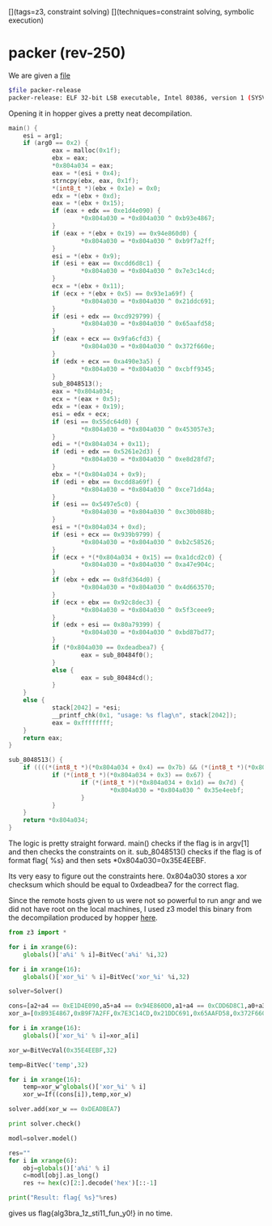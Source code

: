 [](ctf=csaw-finals-2016)
[](type=reverse)
[](tags=z3, constraint solving)
[](tools=z3)
[](techniques=constraint solving, symbolic execution)

# packer (rev-250)

We are given a [file](../packer-release)

```bash
$file packer-release
packer-release: ELF 32-bit LSB executable, Intel 80386, version 1 (SYSV), dynamically linked, interpreter /lib/ld-linux.so.2, for GNU/Linux 2.6.24, BuildID[sha1]=30e7a8e386f33bb6bdf8a7701d7169584f9db7a9, stripped
```
Opening it in hopper gives a pretty neat decompilation.

```c
main() {
    esi = arg1;
    if (arg0 == 0x2) {
            eax = malloc(0x1f);
            ebx = eax;
            *0x804a034 = eax;
            eax = *(esi + 0x4);
            strncpy(ebx, eax, 0x1f);
            *(int8_t *)(ebx + 0x1e) = 0x0;
            edx = *(ebx + 0xd);
            eax = *(ebx + 0x15);
            if (eax + edx == 0xe1d4e090) {
                    *0x804a030 = *0x804a030 ^ 0xb93e4867;
            }
            if (eax + *(ebx + 0x19) == 0x94e860d0) {
                    *0x804a030 = *0x804a030 ^ 0xb9f7a2ff;
            }
            esi = *(ebx + 0x9);
            if (esi + eax == 0xcdd6d8c1) {
                    *0x804a030 = *0x804a030 ^ 0x7e3c14cd;
            }
            ecx = *(ebx + 0x11);
            if (ecx + *(ebx + 0x5) == 0x93e1a69f) {
                    *0x804a030 = *0x804a030 ^ 0x21ddc691;
            }
            if (esi + edx == 0xcd929799) {
                    *0x804a030 = *0x804a030 ^ 0x65aafd58;
            }
            if (eax + ecx == 0x9fa6cfd3) {
                    *0x804a030 = *0x804a030 ^ 0x372f660e;
            }
            if (edx + ecx == 0xa490e3a5) {
                    *0x804a030 = *0x804a030 ^ 0xcbff9345;
            }
            sub_8048513();
            eax = *0x804a034;
            ecx = *(eax + 0x5);
            edx = *(eax + 0x19);
            esi = edx + ecx;
            if (esi == 0x55dc64d0) {
                    *0x804a030 = *0x804a030 ^ 0x453057e3;
            }
            edi = *(*0x804a034 + 0x11);
            if (edi + edx == 0x5261e2d3) {
                    *0x804a030 = *0x804a030 ^ 0xe8d28fd7;
            }
            ebx = *(*0x804a034 + 0x9);
            if (edi + ebx == 0xcdd8a69f) {
                    *0x804a030 = *0x804a030 ^ 0xce71dd4a;
            }
            if (esi == 0x5497e5c0) {
                    *0x804a030 = *0x804a030 ^ 0xc30b088b;
            }
            esi = *(*0x804a034 + 0xd);
            if (esi + ecx == 0x939b9799) {
                    *0x804a030 = *0x804a030 ^ 0xb2c58526;
            }
            if (ecx + *(*0x804a034 + 0x15) == 0xa1dcd2c0) {
                    *0x804a030 = *0x804a030 ^ 0xa47e904c;
            }
            if (ebx + edx == 0x8fd364d0) {
                    *0x804a030 = *0x804a030 ^ 0x4d663570;
            }
            if (ecx + ebx == 0x92c8dec3) {
                    *0x804a030 = *0x804a030 ^ 0x5f3ceee9;
            }
            if (edx + esi == 0x80a79399) {
                    *0x804a030 = *0x804a030 ^ 0xbd87bd77;
            }
            if (*0x804a030 == 0xdeadbea7) {
                    eax = sub_80484f0();
            }
            else {
                    eax = sub_80484cd();
            }
    }
    else {
            stack[2042] = *esi;
            __printf_chk(0x1, "usage: %s flag\n", stack[2042]);
            eax = 0xffffffff;
    }
    return eax;
}

sub_8048513() {
    if ((((*(int8_t *)(*0x804a034 + 0x4) == 0x7b) && (*(int8_t *)(*0x804a034 + 0x2) == 0x61)) && (*(int8_t *)(*0x804a034 + 0x1) == 0x6c)) && (*(int8_t *)*0x804a034 == 0x66)) {
            if (*(int8_t *)(*0x804a034 + 0x3) == 0x67) {
                    if (*(int8_t *)(*0x804a034 + 0x1d) == 0x7d) {
                            *0x804a030 = *0x804a030 ^ 0x35e4eebf;
                    }
            }
    }
    return *0x804a034;
}
```

The logic is pretty straight forward. main() checks if the flag is in argv[1] and then checks the constraints on it. sub_8048513() checks if the flag is of format flag{ %s} and then sets *0x804a030=0x35E4EEBF.

Its very easy to figure out the constraints here. 0x804a030 stores a xor checksum which should be equal to 0xdeadbea7 for the correct flag.

Since the remote hosts given to us were not so powerful to run angr and we did not have root on the local machines, I used z3 model this binary from the decompilation produced by hopper [here](rev250.py).

```python
from z3 import *

for i in xrange(6):
	globals()['a%i' % i]=BitVec('a%i' %i,32)

for i in xrange(16):
	globals()['xor_%i' % i]=BitVec('xor_%i' %i,32)

solver=Solver()

cons=[a2+a4 == 0xE1D4E090,a5+a4 == 0x94E860D0,a1+a4 == 0xCDD6D8C1,a0+a3 == 0x93E1A69F,a1+a2 == 0xCD929799,a3+a4 == 0x9FA6CFD3,a2+a3 == 0xA490E3A5,a0+a5 == 1440507088,a5+a3 == 1382146771,a1+a3 == 0xCDD8A69F,a0+a5 == 1419240896,a0+a2 == 0x939B9799,a4+a0 == 0xA1DCD2C0,a1+a5 == 0x8FD364D0,a1+a0 == 0x92C8DEC3,a2+a5 == 0x80A79399]
xor_a=[0xB93E4867,0xB9F7A2FF,0x7E3C14CD,0x21DDC691,0x65AAFD58,0x372F660E,0xCBFF9345,0x453057E3,0xE8D28FD7,0xCE71DD4A,0xC30B088B,0xB2C58526,0xA47E904C,0x4D663570,0x5F3CEEE9,0xBD87BD77]

for i in xrange(16):
	globals()['xor_%i' % i]=xor_a[i]

xor_w=BitVecVal(0x35E4EEBF,32)

temp=BitVec('temp',32)

for i in xrange(16):
	temp=xor_w^globals()['xor_%i' % i]
	xor_w=If((cons[i]),temp,xor_w)

solver.add(xor_w == 0xDEADBEA7)

print solver.check()

modl=solver.model()

res=""
for i in xrange(6):
    obj=globals()['a%i' % i]
    c=modl[obj].as_long()
    res += hex(c)[2:].decode('hex')[::-1]

print("Result: flag{ %s}"%res)
```

gives us flag{alg3bra_1z_sti11_fun_y0!} in no time.
